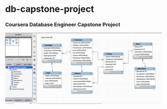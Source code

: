 # db-capstone-project
### Coursera Database Engineer Capstone Project

![Little Lemon ER Diagram](./LittleLemonDM.png)

